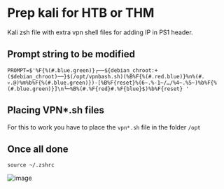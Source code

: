 # Prep kali for HTB or THM
Kali zsh file with extra vpn shell files for adding IP in PS1 header.

## Prompt string to be modified
```
PROMPT=$'%F{%(#.blue.green)}┌──${debian_chroot:+($debian_chroot)──}$(/opt/vpnbash.sh)(%B%F{%(#.red.blue)}%n%(#.💀.@)%m%b%F{%(#.blue.green)})-[%B%F{reset}%(6~.%-1~/…/%4~.%5~)%b%F{%(#.blue.green)}]\n└─%B%(#.%F{red}#.%F{blue}$)%b%F{reset} '
```
## Placing VPN*.sh files
For this to work you have to place the `vpn*.sh` file in the folder `/opt`

## Once all done
```
source ~/.zshrc
```
![image](https://user-images.githubusercontent.com/3829939/114279840-e1139300-9a36-11eb-9829-e750cae06df3.png)
